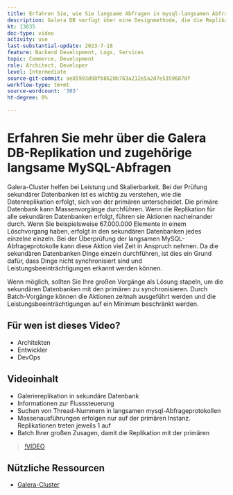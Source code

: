 ```yaml
---
title: Erfahren Sie, wie Sie langsame Abfragen in mysql-langsamen Abfragelogs finden und warum die Galera DB-Replikationsdesignmethode der Grund sein kann.
description: Galera DB verfügt über eine Designmethode, die die Replikation von Daten in sekundäre Datenbanken länger dauert als die primäre Datenbank. Erfahren Sie, wie Sie diese Ereignisse im langsamen mysql-Abfrageprotokoll finden, und den Grund, warum Sie Einträge in langsamen Abfragelogs sehen und wie Sie sie in Zukunft vielleicht verhindern können.
kt: 13635
doc-type: video
activity: use
last-substantial-update: 2023-7-18
feature: Backend Development, Logs, Services
topic: Commerce, Development
role: Architect, Developer
level: Intermediate
source-git-commit: ae85993d98fb8620b763a212e5a2d7e53596870f
workflow-type: tm+mt
source-wordcount: '303'
ht-degree: 0%

---
```


# Erfahren Sie mehr über die Galera DB-Replikation und zugehörige langsame MySQL-Abfragen

Galera-Cluster helfen bei Leistung und Skalierbarkeit. Bei der Prüfung sekundärer Datenbanken ist es wichtig zu verstehen, wie die Datenreplikation erfolgt, sich von der primären unterscheidet. Die primäre Datenbank kann Massenvorgänge durchführen. Wenn die Replikation für alle sekundären Datenbanken erfolgt, führen sie Aktionen nacheinander durch. Wenn Sie beispielsweise 67.000.000 Elemente in einem Löschvorgang haben, erfolgt in den sekundären Datenbanken jedes einzelne einzeln. Bei der Überprüfung der langsamen MySQL-Abfrageprotokolle kann diese Aktion viel Zeit in Anspruch nehmen. Da die sekundären Datenbanken Dinge einzeln durchführen, ist dies ein Grund dafür, dass Dinge nicht synchronisiert sind und Leistungsbeeinträchtigungen erkannt werden können.

Wenn möglich, sollten Sie Ihre großen Vorgänge als Lösung stapeln, um die sekundären Datenbanken mit den primären zu synchronisieren. Durch Batch-Vorgänge können die Aktionen zeitnah ausgeführt werden und die Leistungsbeeinträchtigungen auf ein Minimum beschränkt werden.

## Für wen ist dieses Video?

- Architekten
- Entwickler
- DevOps

## Videoinhalt

- Galeriereplikation in sekundäre Datenbank
- Informationen zur Flusssteuerung
- Suchen von Thread-Nummern in langsamen mysql-Abfrageprotokollen
- Massenausführungen erfolgen nur auf der primären Instanz. Replikationen treten jeweils 1 auf
- Batch Ihrer großen Zusagen, damit die Replikation mit der primären

>[!VIDEO](https://video.tv.adobe.com/v/3421688?learn=on)

## Nützliche Ressourcen

- [Galera-Cluster](https://galeracluster.com/)
